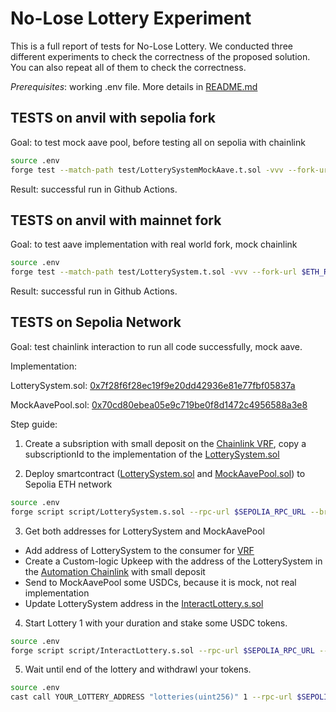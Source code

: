 # No-Lose Lottery Experiment

This is a full report of tests for No-Lose Lottery. We conducted three different experiments to check the correctness of the proposed solution.
You can also repeat all of them to check the correctness. 

*Prerequisites*: working .env file. More details in [README.md](./README.md)

## TESTS on anvil with sepolia fork

Goal: to test mock aave pool, before testing all on sepolia with chainlink

```bash
source .env
forge test --match-path test/LotterySystemMockAave.t.sol -vvv --fork-url $SEPOLIA_RPC_URL
```

Result: successful run in Github Actions.

## TESTS on anvil with mainnet fork

Goal: to test aave implementation with real world fork, mock chainlink

```bash
source .env
forge test --match-path test/LotterySystem.t.sol -vvv --fork-url $ETH_RPC_URL
```

Result: successful run in Github Actions.


## TESTS on Sepolia Network

Goal: test chainlink interaction to run all code successfully, mock aave.

Implementation:

LotterySystem.sol: [0x7f28f6f28ec19f9e20dd42936e81e77fbf05837a](https://sepolia.etherscan.io/address/0x7f28f6f28ec19f9e20dd42936e81e77fbf05837a)

MockAavePool.sol: [0x70cd80ebea05e9c719be0f8d1472c4956588a3e8](https://sepolia.etherscan.io/address/0x70cd80ebea05e9c719be0f8d1472c4956588a3e8)

Step guide:

1. Create a subsription with small deposit on the [Chainlink VRF](https://docs.chain.link/vrf), copy a subscriptionId to the implementation of the [LotterySystem.sol](./src/LotterySystem.sol)

2. Deploy smartcontract ([LotterySystem.sol](./src/LotterySystem.sol) and [MockAavePool.sol](./src/MockAavePool.sol)) to Sepolia ETH network

```bash
source .env
forge script script/LotterySystem.s.sol --rpc-url $SEPOLIA_RPC_URL --broadcast --verify -vvvv
```

3. Get both addresses for LotterySystem and MockAavePool
- Add address of LotterySystem to the consumer for [VRF](https://vrf.chain.link/)
- Create a Custom-logic Upkeep with the address of the LotterySystem in the [Automation Chainlink](https://automation.chain.link/) with small deposit
- Send to MockAavePool some USDCs, because it is mock, not real implementation
- Update LotterySystem address in the [InteractLottery.s.sol](./script/InteractLottery.s.sol)

4. Start Lottery 1 with your duration and stake some USDC tokens.

```bash
source .env
forge script script/InteractLottery.s.sol --rpc-url $SEPOLIA_RPC_URL --broadcast --verify -vvvv
```

5. Wait until end of the lottery and withdrawl your tokens.

```bash
source .env
cast call YOUR_LOTTERY_ADDRESS "lotteries(uint256)" 1 --rpc-url $SEPOLIA_RPC_URL
```


